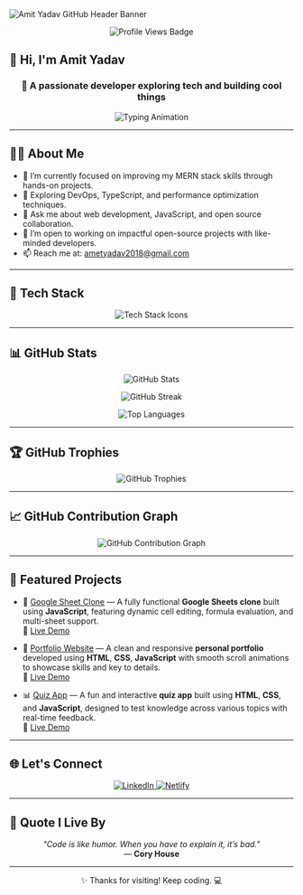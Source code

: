 <!-- Profile Header Banner -->
<img src="https://capsule-render.vercel.app/api?type=waving&color=gradient&height=200&section=header&text=Amit%20Yadav&fontSize=40&fontAlignY=35&desc=Welcome%20to%20my%20GitHub%20profile!&descAlignY=60&descAlign=50" alt="Amit Yadav GitHub Header Banner" />

<!-- Visitor Badge -->
<p align="center">
  <img src="https://komarev.com/ghpvc/?username=amityadav24&label=Profile%20views&color=0e75b6&style=flat" alt="Profile Views Badge" />
</p>

## 👋 Hi, I'm Amit Yadav

<h3 align="center">🚀 A passionate developer exploring tech and building cool things</h3>

<!-- Typing Animation -->
<p align="center">
  <img src="https://readme-typing-svg.demolab.com?font=Fira+Code&weight=500&pause=1000&color=F75C7E&center=true&vCenter=true&width=435&lines=Full-stack+Developer;Always+Learning+New+Things;Open+Source+Enthusiast;Let's+Build+Together+%F0%9F%9A%80" alt="Typing Animation" />
</p>

---

## 👨‍💻 About Me

- 🔭 I’m currently focused on improving my MERN stack skills through hands-on projects.
- 🌱 Exploring DevOps, TypeScript, and performance optimization techniques.
- 💬 Ask me about web development, JavaScript, and open source collaboration.
- 🤝 I’m open to working on impactful open-source projects with like-minded developers.
- 📫 Reach me at: [ametyadav2018@gmail.com](mailto:ametyadav2018@gmail.com)

---

## 🧰 Tech Stack

<p align="center">
  <img src="https://skillicons.dev/icons?i=python,js,aws,react,nodejs,mongodb,html,css,git,github,linux" alt="Tech Stack Icons" />
</p>

---

## 📊 GitHub Stats

<p align="center">
  <img src="https://github-readme-stats.vercel.app/api?username=amityadav24&show_icons=true&theme=radical&hide_border=true&layout=compact" alt="GitHub Stats" />
</p>

<p align="center">
  <img src="https://github-readme-streak-stats.herokuapp.com/?user=amityadav24&theme=radical&hide_border=true" alt="GitHub Streak" />
</p>

<p align="center">
  <img src="https://github-readme-stats.vercel.app/api/top-langs/?username=amityadav24&layout=compact&theme=radical&hide_border=true" alt="Top Languages" />
</p>

---

## 🏆 GitHub Trophies

<p align="center">
  <img src="https://github-profile-trophy.vercel.app/?username=amityadav24&theme=radical&no-frame=true&margin-w=15&row=1" alt="GitHub Trophies" />
</p>

---

## 📈 GitHub Contribution Graph

<p align="center">
  <img src="https://github-readme-activity-graph.vercel.app/graph?username=amityadav24&theme=radical&area=true" alt="GitHub Contribution Graph" />
</p>

---

## 📌 Featured Projects

- 🚀 [Google Sheet Clone](https://github.com/amityadav24/googlesheetclone) — A fully functional **Google Sheets clone** built using **JavaScript**, featuring dynamic cell editing, formula evaluation, and multi-sheet support.  
  🔗 [Live Demo](https://googlesheetclone24.netlify.app/)

- 💼 [Portfolio Website](https://github.com/amityadav24/PortfolioSite) — A clean and responsive **personal portfolio** developed using **HTML**, **CSS**, **JavaScript** with smooth scroll animations to showcase skills and key to details.<br/>
  🔗 [Live Demo](https://amitportfolio24.netlify.app/)
  
- 📊 [Quiz App](https://github.com/amityadav24/quizapp) — A fun and interactive **quiz app** built using **HTML**, **CSS**, and **JavaScript**, designed to test knowledge across various topics with real-time feedback.  
  🔗 [Live Demo](https://quizapp-24.netlify.app/)

---

## 🌐 Let's Connect

<p align="center">
  <a href="http://linkedin.com/in/amit-yadav-310ba021a/" target="_blank">
    <img src="https://img.shields.io/badge/-LinkedIn-0A66C2?style=for-the-badge&logo=linkedin&logoColor=white" alt="LinkedIn" />
  </a>
  <a href="https://app.netlify.com/teams/amit24/projects" target="_blank">
    <img src="https://img.shields.io/badge/-Netlify-00C7B7?style=for-the-badge&logo=netlify&logoColor=white" alt="Netlify" />
  </a>
</p>

---

## 💬 Quote I Live By

<p align="center">
  <em>"Code is like humor. When you have to explain it, it’s bad."</em><br/>
  — <strong>Cory House</strong>
</p>

---

<p align="center">✨ Thanks for visiting! Keep coding. 💻</p>
